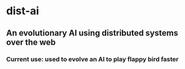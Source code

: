 # dist-ai

## An evolutionary AI using distributed systems over the web

### Current use: used to evolve an AI to play flappy bird faster
